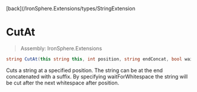﻿

[back](/IronSphere.Extensions/types/StringExtension

# CutAt

> Assembly: IronSphere.Extensions

```csharp
string CutAt(this string this, int position, string endConcat, bool waitForWhitespace = false)
```

Cuts a string at a specified position. The string can be at the end concatenated with a suffix. By specifying waitForWhitespace the string will be cut after the next whitespace after position.

 